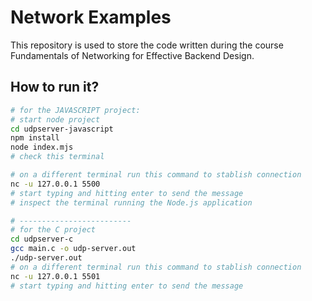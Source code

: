 # Network Examples

This repository is used to store the code written during the course Fundamentals of Networking for Effective Backend Design.

## How to run it?

```bash
# for the JAVASCRIPT project:
# start node project
cd udpserver-javascript
npm install
node index.mjs
# check this terminal

# on a different terminal run this command to stablish connection
nc -u 127.0.0.1 5500
# start typing and hitting enter to send the message
# inspect the terminal running the Node.js application

# -------------------------
# for the C project
cd udpserver-c
gcc main.c -o udp-server.out
./udp-server.out
# on a different terminal run this command to stablish connection
nc -u 127.0.0.1 5501
# start typing and hitting enter to send the message
```